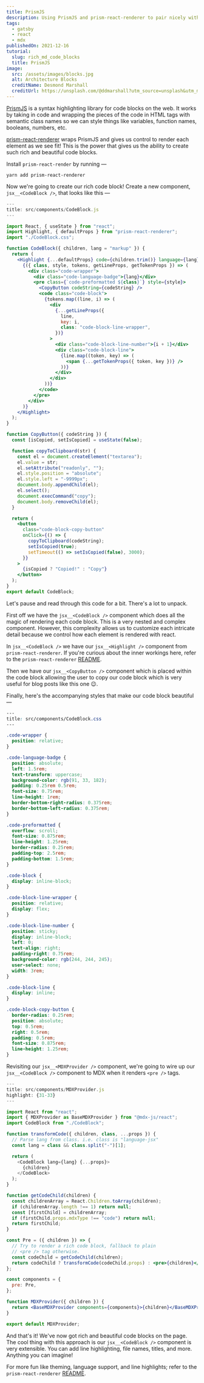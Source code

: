 ```yaml
---
title: PrismJS
description: Using PrismJS and prism-react-renderer to pair nicely with MDX custom components
tags:
  - gatsby
  - react
  - mdx
publishedOn: 2021-12-16
tutorial:
  slug: rich_md_code_blocks
  title: PrismJS
image:
  src: /assets/images/blocks.jpg
  alt: Architecture Blocks
  creditName: Desmond Marshall
  creditUrl: https://unsplash.com/@ddmarshall?utm_source=unsplash&utm_medium=referral&utm_content=creditCopyText
---
```


[PrismJS](https://prismjs.com/) is a syntax highlighting library for code blocks on the web. It works by taking in code and wrapping the pieces of the code in HTML tags with semantic class names so we can style things like variables, function names, booleans, numbers, etc.

[prism-react-renderer](https://github.com/FormidableLabs/prism-react-renderer) wraps PrismJS and gives us control to render each element as we see fit! This is the power that gives us the ability to create such rich and beautiful code blocks.

Install `prism-react-render` by running —

```shell
yarn add prism-react-renderer
```

Now we're going to create our rich code block! Create a new component, `jsx__<CodeBlock />`, that looks like this —

```jsx
---
title: src/components/CodeBlock.js
---

import React, { useState } from "react";
import Highlight, { defaultProps } from "prism-react-renderer";
import "./CodeBlock.css";

function CodeBlock({ children, lang = "markup" }) {
  return (
    <Highlight {...defaultProps} code={children.trim()} language={lang}>
      {({ class, style, tokens, getLineProps, getTokenProps }) => (
        <div class="code-wrapper">
          <div class="code-language-badge">{lang}</div>
          <pre class={`code-preformatted ${class}`} style={style}>
            <CopyButton codeString={codeString} />
            <code class="code-block">
              {tokens.map((line, i) => (
                <div
                  {...getLineProps({
                    line,
                    key: i,
                    class: "code-block-line-wrapper",
                  })}
                >
                  <div class="code-block-line-number">{i + 1}</div>
                  <div class="code-block-line">
                    {line.map((token, key) => (
                      <span {...getTokenProps({ token, key })} />
                    ))}
                  </div>
                </div>
              ))}
            </code>
          </pre>
        </div>
      )}
    </Highlight>
  );
}

function CopyButton({ codeString }) {
  const [isCopied, setIsCopied] = useState(false);

  function copyToClipboard(str) {
    const el = document.createElement("textarea");
    el.value = str;
    el.setAttribute("readonly", "");
    el.style.position = "absolute";
    el.style.left = "-9999px";
    document.body.appendChild(el);
    el.select();
    document.execCommand("copy");
    document.body.removeChild(el);
  }

  return (
    <button
      class="code-block-copy-button"
      onClick={() => {
        copyToClipboard(codeString);
        setIsCopied(true);
        setTimeout(() => setIsCopied(false), 3000);
      }}
    >
      {isCopied ? "Copied!" : "Copy"}
    </button>
  );
}
export default CodeBlock;
```

Let's pause and read through this code for a bit. There's a lot to unpack.

First off we have the `jsx__<CodeBlock />` component which does all the magic of rendering each code block. This is a very nested and complex component. However, this complexity allows us to customize each intricate detail because we control how each element is rendered with react.

In `jsx__<CodeBlock />` we have our `jsx__<Highlight />` component from `prism-react-renderer`. If you're curious about the inner workings here, refer to the `prism-react-renderer` [README](https://github.com/FormidableLabs/prism-react-renderer).

Then we have our `jsx__<CopyButton />` component which is placed within the code block allowing the user to copy our
code block which is very useful for blog posts like this one 😉.

Finally, here's the accompanying styles that make our code block beautiful —

```css
---
title: src/components/CodeBlock.css
---

.code-wrapper {
  position: relative;
}

.code-language-badge {
  position: absolute;
  left: 1.5rem;
  text-transform: uppercase;
  background-color: rgb(91, 33, 182);
  padding: 0.25rem 0.5rem;
  font-size: 0.75rem;
  line-height: 1rem;
  border-bottom-right-radius: 0.375rem;
  border-bottom-left-radius: 0.375rem;
}

.code-preformatted {
  overflow: scroll;
  font-size: 0.875rem;
  line-height: 1.25rem;
  border-radius: 0.25rem;
  padding-top: 2.5rem;
  padding-bottom: 1.5rem;
}

.code-block {
  display: inline-block;
}

.code-block-line-wrapper {
  position: relative;
  display: flex;
}

.code-block-line-number {
  position: sticky;
  display: inline-block;
  left: 0;
  text-align: right;
  padding-right: 0.75rem;
  background-color: rgb(244, 244, 245);
  user-select: none;
  width: 3rem;
}

.code-block-line {
  display: inline;
}

.code-block-copy-button {
  border-radius: 0.25rem;
  position: absolute;
  top: 0.5rem;
  right: 0.5rem;
  padding: 0.5rem;
  font-size: 0.875rem;
  line-height: 1.25rem;
}
```

Revisiting our `jsx__<MDXProvider />` component, we're going to wire up our `jsx__<CodeBlock />` component to MDX when it renders `<pre />` tags.

```jsx
---
title: src/components/MDXProvider.js
highlight: {31-33}
---

import React from "react";
import { MDXProvider as BaseMDXProvider } from "@mdx-js/react";
import CodeBlock from "./CodeBlock";

function transformCode({ children, class, ...props }) {
  // Parse lang from class. i.e. class is "language-jsx"
  const lang = class && class.split("-")[1];

  return (
    <CodeBlock lang={lang} {...props}>
      {children}
    </CodeBlock>
  );
}

function getCodeChild(children) {
  const childrenArray = React.Children.toArray(children);
  if (childrenArray.length !== 1) return null;
  const [firstChild] = childrenArray;
  if (firstChild.props.mdxType !== "code") return null;
  return firstChild;
}

const Pre = ({ children }) => {
  // Try to render a rich code block, fallback to plain
  // <pre /> tag otherwise.
  const codeChild = getCodeChild(children);
  return codeChild ? transformCode(codeChild.props) : <pre>{children}</pre>;
};

const components = {
  pre: Pre,
};

function MDXProvider({ children }) {
  return <BaseMDXProvider components={components}>{children}</BaseMDXProvider>;
}

export default MDXProvider;
```

And that's it! We've now got rich and beautiful code blocks on the page. The cool thing with this approach is our `jsx__<CodeBlock />` component is very extensible. You can add line highlighting, file names, titles, and more. Anything you can imagine!

For more fun like theming, language support, and line highlights; refer to the `prism-react-renderer` [README](https://github.com/FormidableLabs/prism-react-renderer).
